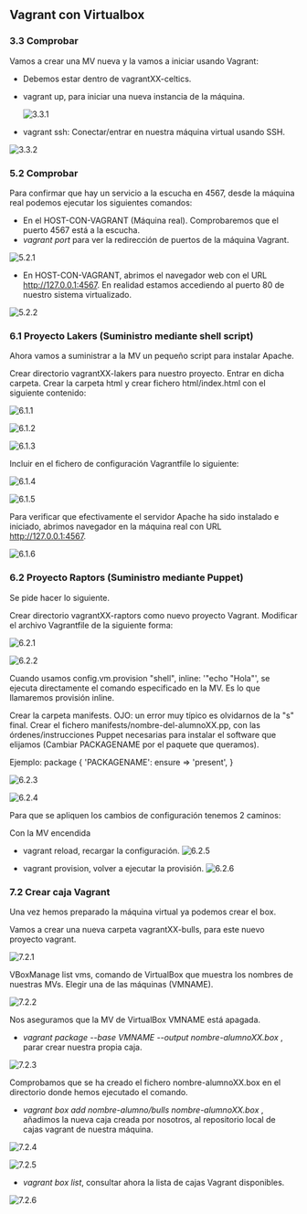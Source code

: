 ## Vagrant con Virtualbox

### 3.3 Comprobar
Vamos a crear una MV nueva y la vamos a iniciar usando Vagrant:

- Debemos estar dentro de vagrantXX-celtics.
- vagrant up, para iniciar una nueva instancia de la máquina.

  ![3.3.1](https://github.com/IsraelLemos/add2021-israel-lemos/blob/master/Vagrant-con-Virtualbox/img/Captura%20de%20pantalla_2020-12-14_08-32-03.png?raw=true)

- vagrant ssh: Conectar/entrar en nuestra máquina virtual usando SSH.

 ![3.3.2](https://github.com/IsraelLemos/add2021-israel-lemos/blob/master/Vagrant-con-Virtualbox/img/Captura%20de%20pantalla_2020-12-14_08-33-01.png?raw=true)


### 5.2 Comprobar
Para confirmar que hay un servicio a la escucha en 4567, desde la máquina real podemos ejecutar los siguientes comandos:

- En el HOST-CON-VAGRANT (Máquina real). Comprobaremos que el puerto 4567 está a la escucha.
- _vagrant port_ para ver la redirección de puertos de la máquina Vagrant.

 ![5.2.1](https://github.com/IsraelLemos/add2021-israel-lemos/blob/master/Vagrant-con-Virtualbox/img/Captura%20de%20pantalla_2020-12-14_08-47-34.png?raw=true)

- En HOST-CON-VAGRANT, abrimos el navegador web con el URL http://127.0.0.1:4567. En realidad estamos accediendo al puerto 80 de nuestro sistema virtualizado.

 ![5.2.2](https://github.com/IsraelLemos/add2021-israel-lemos/blob/master/Vagrant-con-Virtualbox/img/Captura%20de%20pantalla_2020-12-14_08-48-57.png?raw=true)


### 6.1 Proyecto Lakers (Suministro mediante shell script)
Ahora vamos a suministrar a la MV un pequeño script para instalar Apache.

Crear directorio vagrantXX-lakers para nuestro proyecto.
Entrar en dicha carpeta.
Crear la carpeta html y crear fichero html/index.html con el siguiente contenido:

![6.1.1](https://github.com/IsraelLemos/add2021-israel-lemos/blob/master/Vagrant-con-Virtualbox/img/Captura%20de%20pantalla_2020-12-14_08-59-30.png?raw=true)

![6.1.2](https://github.com/IsraelLemos/add2021-israel-lemos/blob/master/Vagrant-con-Virtualbox/img/Captura%20de%20pantalla_2020-12-14_09-42-55.png?raw=true)


![6.1.3](https://github.com/IsraelLemos/add2021-israel-lemos/blob/master/Vagrant-con-Virtualbox/img/Captura%20de%20pantalla_2020-12-14_08-58-43.png?raw=true)

Incluir en el fichero de configuración Vagrantfile lo siguiente:

 ![6.1.4](https://github.com/IsraelLemos/add2021-israel-lemos/blob/master/Vagrant-con-Virtualbox/img/Captura%20de%20pantalla_2020-12-14_08-57-54.png?raw=true)

 ![6.1.5](https://github.com/IsraelLemos/add2021-israel-lemos/blob/master/Vagrant-con-Virtualbox/img/Captura%20de%20pantalla_2020-12-14_09-06-46.png?raw=true)

Para verificar que efectivamente el servidor Apache ha sido instalado e iniciado, abrimos navegador en la máquina real con URL http://127.0.0.1:4567.

 ![6.1.6](https://github.com/IsraelLemos/add2021-israel-lemos/blob/master/Vagrant-con-Virtualbox/img/Captura%20de%20pantalla_2020-12-14_09-41-32.png?raw=true)

### 6.2 Proyecto Raptors (Suministro mediante Puppet)

Se pide hacer lo siguiente.

Crear directorio vagrantXX-raptors como nuevo proyecto Vagrant.
Modificar el archivo Vagrantfile de la siguiente forma:

![6.2.1](https://github.com/IsraelLemos/add2021-israel-lemos/blob/master/Vagrant-con-Virtualbox/img/Captura%20de%20pantalla_2020-12-14_09-23-08.png?raw=true)

![6.2.2](https://github.com/IsraelLemos/add2021-israel-lemos/blob/master/Vagrant-con-Virtualbox/img/Captura%20de%20pantalla_2020-12-14_09-23-54.png?raw=true)

Cuando usamos config.vm.provision "shell", inline: '"echo "Hola"', se ejecuta directamente el comando especificado en la MV. Es lo que llamaremos provisión inline.

Crear la carpeta manifests. OJO: un error muy típico es olvidarnos de la "s" final.
Crear el fichero manifests/nombre-del-alumnoXX.pp, con las órdenes/instrucciones Puppet necesarias para instalar el software que elijamos (Cambiar PACKAGENAME por el paquete que queramos).

 Ejemplo:
package { 'PACKAGENAME':
  ensure => 'present',
}

![6.2.3](https://github.com/IsraelLemos/add2021-israel-lemos/blob/master/Vagrant-con-Virtualbox/img/Captura%20de%20pantalla_2020-12-14_09-26-22.png?raw=true)

![6.2.4](https://github.com/IsraelLemos/add2021-israel-lemos/blob/master/Vagrant-con-Virtualbox/img/Captura%20de%20pantalla_2020-12-14_09-51-10.png?raw=true)

Para que se apliquen los cambios de configuración tenemos 2 caminos:

Con la MV encendida
- vagrant reload, recargar la configuración.
![6.2.5](https://github.com/IsraelLemos/add2021-israel-lemos/blob/master/Vagrant-con-Virtualbox/img/Captura%20de%20pantalla_2020-12-14_10-19-09.png?raw=true)

- vagrant provision, volver a ejecutar la provisión.
![6.2.6](https://github.com/IsraelLemos/add2021-israel-lemos/blob/master/Vagrant-con-Virtualbox/img/Captura%20de%20pantalla_2020-12-14_10-19-49.png?raw=true)


### 7.2 Crear caja Vagrant
Una vez hemos preparado la máquina virtual ya podemos crear el box.

Vamos a crear una nueva carpeta vagrantXX-bulls, para este nuevo proyecto vagrant.

![7.2.1](https://github.com/IsraelLemos/add2021-israel-lemos/blob/master/Vagrant-con-Virtualbox/img/Captura%20de%20pantalla_2020-12-14_10-11-53.png?raw=true)

VBoxManage list vms, comando de VirtualBox que muestra los nombres de nuestras MVs. Elegir una de las máquinas (VMNAME).

![7.2.2](https://github.com/IsraelLemos/add2021-israel-lemos/blob/master/Vagrant-con-Virtualbox/img/Captura%20de%20pantalla_2020-12-14_10-11-31.png?raw=true)

Nos aseguramos que la MV de VirtualBox VMNAME está apagada.
- _vagrant package --base VMNAME --output nombre-alumnoXX.box_ , parar crear nuestra propia caja.

![7.2.3](https://github.com/IsraelLemos/add2021-israel-lemos/blob/master/Vagrant-con-Virtualbox/img/Captura%20de%20pantalla_2020-12-14_10-32-53.png?raw=true)


Comprobamos que se ha creado el fichero nombre-alumnoXX.box en el directorio donde hemos ejecutado el comando.

- _vagrant box add nombre-alumno/bulls nombre-alumnoXX.box_ , añadimos la nueva caja creada por nosotros, al repositorio local de cajas vagrant de nuestra máquina.

![7.2.4](https://github.com/IsraelLemos/add2021-israel-lemos/blob/master/Vagrant-con-Virtualbox/img/Captura%20de%20pantalla_2020-12-18_10-21-53.png?raw=true)

![7.2.5](https://github.com/IsraelLemos/add2021-israel-lemos/blob/master/Vagrant-con-Virtualbox/img/Captura%20de%20pantalla_2020-12-18_10-22-37.png?raw=true)

- _vagrant box list_, consultar ahora la lista de cajas Vagrant disponibles.

![7.2.6](https://github.com/IsraelLemos/add2021-israel-lemos/blob/master/Vagrant-con-Virtualbox/img/Captura%20de%20pantalla_2020-12-18_10-22-56.png?raw=true)
